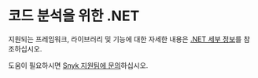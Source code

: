 # 코드 분석을 위한 .NET

지원되는 프레임워크, 라이브러리 및 기능에 대한 자세한 내용은 [.NET 세부 정보](./)를 참조하십시오.

도움이 필요하시면 [Snyk 지원팀에 문의](https://support.snyk.io)하십시오.
